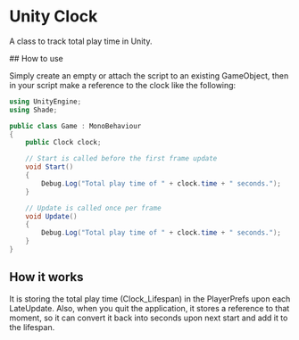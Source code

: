 # Unity Clock
A class to track total play time in Unity.

## How to use

Simply create an empty or attach the script to an existing GameObject, then in your script make a reference to the clock like the following:

```csharp
using UnityEngine;
using Shade;

public class Game : MonoBehaviour
{
    public Clock clock;

    // Start is called before the first frame update
    void Start()
    {
        Debug.Log("Total play time of " + clock.time + " seconds.");
    }

    // Update is called once per frame
    void Update()
    {
        Debug.Log("Total play time of " + clock.time + " seconds.");
    }
}
```

## How it works

It is storing the total play time (Clock_Lifespan) in the PlayerPrefs upon each LateUpdate. Also, when you quit the application, it stores a reference to that moment, so it can convert it back into seconds upon next start and add it to the lifespan.
